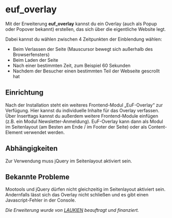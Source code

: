 # euf_overlay
Mit der Erweiterung **euf_overlay** kannst du ein Overlay (auch als Popup oder Popover bekannt) erstellen, das sich über die eigentliche Website legt.

Dabei kannst du wählen zwischen 4 Zeitpunkten der Einblendung wählen:
- Beim Verlassen der Seite (Mauscursor bewegt sich außerhalb des Browserfensters)
- Beim Laden der Seite
- Nach einer bestimmten Zeit, zum Beispiel 60 Sekunden
- Nachdem der Besucher einen bestimmten Teil der Webseite gescrollt hat

## Einrichtung
Nach der Installation steht ein weiteres Frontend-Modul „EuF-Overlay“ zur Verfügung. Hier kannst du individuelle Inhalte für das Overlay verfassen. Über Inserttags kannst du außerdem weitere Frontend-Module einfügen (z.B. ein Modul Newsletter-Anmeldung). EuF-Overlay kann dann als Modul im Seitenlayout (am Besten am Ende / im Footer der Seite) oder als Content-Element verwendet werden.

## Abhängigkeiten
Zur Verwendung muss jQuery im Seitenlayout aktiviert sein.

## Bekannte Probleme
Mootools und jQuery dürfen nicht gleichzeitig im Seitenlayout aktiviert sein. Andernfalls lässt sich das Overlay nicht schließen und es gibt einen Javascript-Fehler in der Console.

*Die Erweiterung wurde von [LAUKIEN](http://www.laukien.de/) beauftragt und finanziert.*
